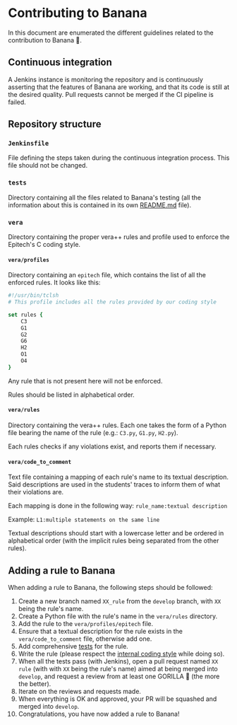 # Contributing to Banana

In this document are enumerated the different guidelines related to the contribution to Banana 🍌.

## Continuous integration

A Jenkins instance is monitoring the repository and is continuously asserting that the features of Banana are working, and that its code is still at the desired quality.
Pull requests cannot be merged if the CI pipeline is failed.

## Repository structure
### `Jenkinsfile`
File defining the steps taken during the continuous integration process. This file should not be changed.

### `tests`
Directory containing all the files related to Banana's testing (all the information about this is contained in its own [README.md](tests/README.md) file).

### `vera`
Directory containing the proper vera++ rules and profile used to enforce the Epitech's C coding style.

#### `vera/profiles`
Directory containing an `epitech` file, which contains the list of all the enforced rules.
It looks like this:
```tcl
#!/usr/bin/tclsh
# This profile includes all the rules provided by our coding style

set rules {
    C3
    G1
    G2
    G6
    H2
    O1
    O4
}
```
Any rule that is not present here will not be enforced.

Rules should be listed in alphabetical order.

#### `vera/rules`
Directory containing the vera++ rules. Each one takes the form of a Python file bearing the name of the rule (e.g.: `C3.py`, `G1.py`, `H2.py`).

Each rules checks if any violations exist, and reports them if necessary.

#### `vera/code_to_comment`
Text file containing a mapping of each rule's name to its textual description. Said descriptions are used in the students' traces to inform them of what their violations are.

Each mapping is done in the following way: `rule_name:textual description`

Example: `L1:multiple statements on the same line`

Textual descriptions should start with a lowercase letter and be ordered in alphabetical order (with the implicit rules being separated from the other rules).

## Adding a rule to Banana
When adding a rule to Banana, the following steps should be followed:

1. Create a new branch named `XX_rule` from the `develop` branch, with `XX` being the rule's name.
2. Create a Python file with the rule's name in the `vera/rules` directory.
3. Add the rule to the `vera/profiles/epitech` file.
4. Ensure that a textual description for the rule exists in the `vera/code_to_comment` file, otherwise add one.
5. Add comprehensive [tests](tests/README.md) for the rule.
6. Write the rule (please respect the [internal coding style](STYLE.md) while doing so).
7. When all the tests pass (with Jenkins), open a pull request named `XX rule` (with with `XX` being the rule's name) aimed at being merged into `develop`, and request a review from at least one GORILLA 🦍 (the more the better).
8. Iterate on the reviews and requests made.
9. When everything is OK and approved, your PR will be squashed and merged into `develop`.
10. Congratulations, you have now added a rule to Banana!
